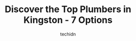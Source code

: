 ---
layout: ampstory
image: https://i0.wp.com/www.auto.or.id/wp-content/uploads/2023/06/ogden-plumbing-0-kingston-1686326610.jpeg?resize=640,853
author: techidn
featured: false
description: Kingston, Ontario, Canada is a haven for Plumbers enthusiasts, boasting an impressive array of 7 top-notch establishments. Whether youre a seasoned connoisseur or simply curious to explore 
title: Discover the Top Plumbers in Kingston - 7 Options
cover:
   title: Discover the Top Plumbers in Kingston - 7 Options
   subtitle: AUTO.OR.ID
   background: https://www.auto.or.id/wp-content/uploads/2023/06/ogden-plumbing-0-kingston-1686326610.jpeg

pages: 
 - layout: thirds
   top: <h1>#1 John The Plumber</h1>
   bottom: "<p>Charlie was kind, friendly and professional he was quick to investigate repair and make recommendations. Should I need a plumber in the future I will not call any other c</p>"
   background: https://www.auto.or.id/wp-content/uploads/2023/06/ogden-plumbing-1-kingston-1686326611.jpeg
   backgroundblur: true
 - layout: thirds
   top: <h1>#2 John The Plumber</h1>
   bottom: "<p>739-b Arlington Park Pl, Kingston, ON K7M 8M8, Canada</p>"
   background: https://www.auto.or.id/wp-content/uploads/2023/06/ogden-plumbing-2-kingston-1686326612.jpeg
   cta:
      link: https://www.auto.or.id/discover-the-top-plumbers-in-kingston-7-options/
      text: Discover the Top Plumbers in Kingston - 7 Options
 - layout: thirds
   top: <h1>#3 DAN VOKEYS PLUMBING SERVICES</h1>
   bottom: "<p>35 Terry Fox Dr #301, Kingston, ON K7M 8N4, Canada</p>"
   background: https://images.unsplash.com/photo-1526521403896-a658d847f6fa?ixlib=rb-4.0.3&ixid=MnwxMjA3fDB8MHxwaG90by1wYWdlfHx8fGVufDB8fHx8&auto=format&fit=crop&w=640&h=853&q=80
   cta:
      link: https://www.auto.or.id/discover-the-top-plumbers-in-kingston-7-options/
      text: Discover the Top Plumbers in Kingston - 7 Options
 - layout: thirds
   top: <h1>#4 Alex McCoy Plumbing & Heating Ltd.</h1>
   bottom: "<p>718 Fortune Crescent #1, Kingston, ON K7P 2T3, Canada</p>"
   background: https://images.unsplash.com/photo-1630381797319-9bd529abd85a?ixlib=rb-4.0.3&ixid=MnwxMjA3fDB8MHxwaG90by1wYWdlfHx8fGVufDB8fHx8&auto=format&fit=crop&w=640&h=853&q=80
   cta:
      link: https://www.auto.or.id/discover-the-top-plumbers-in-kingston-7-options/
      text: Discover the Top Plumbers in Kingston - 7 Options
 - layout: thirds
   top: <h1>#5 John The Plumber</h1>
   bottom: "<p>32 Hatter St, Kingston, ON K7M 2L5, Canada</p>"
   background: https://images.unsplash.com/photo-1523676060187-f55189a71f5e?ixlib=rb-4.0.3&ixid=MnwxMjA3fDB8MHxwaG90by1wYWdlfHx8fGVufDB8fHx8&auto=format&fit=crop&w=640&h=853&q=80
   cta:
      link: https://www.auto.or.id/discover-the-top-plumbers-in-kingston-7-options/
      text: Discover the Top Plumbers in Kingston - 7 Options
 - layout: thirds
   top: <h1>#6 Ubdegrove Plumbing And Heating Ltd</h1>
   bottom: "<p>159 Lappans Ln, Kingston, ON K7K 6Y8, Canada</p>"
   background: https://images.unsplash.com/photo-1532245128003-3db26c775465?ixlib=rb-4.0.3&ixid=MnwxMjA3fDB8MHxwaG90by1wYWdlfHx8fGVufDB8fHx8&auto=format&fit=crop&w=640&h=853&q=80
   cta:
      link: https://www.auto.or.id/discover-the-top-plumbers-in-kingston-7-options/
      text: Discover the Top Plumbers in Kingston - 7 Options
 - layout: thirds
   top: <h1>#7 Brunet Plumbing Supply Kitchen & Bath</h1>
   bottom: "<p>2980 Princess St, Kingston, ON K7P 0K3, Canada</p>"
   background: https://images.unsplash.com/photo-1559384403-c23988dd4219?ixlib=rb-4.0.3&ixid=MnwxMjA3fDB8MHxwaG90by1wYWdlfHx8fGVufDB8fHx8&auto=format&fit=crop&w=640&h=853&q=80
   cta:
      link: https://www.auto.or.id/discover-the-top-plumbers-in-kingston-7-options/
      text: Discover the Top Plumbers in Kingston - 7 Options
 - layout: thirds
   middle: Continue reading...
   background: https://images.unsplash.com/photo-1570730325943-d6cc45ec31b2?ixlib=rb-4.0.3&ixid=MnwxMjA3fDB8MHxwaG90by1wYWdlfHx8fGVufDB8fHx8&auto=format&fit=crop&w=640&h=853&q=80
   cta:
      link: https://www.auto.or.id/discover-the-top-plumbers-in-kingston-7-options/
      text: Discover the Top Plumbers in Kingston - 7 Options

---